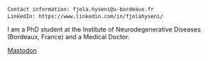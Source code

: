 

<pre><small>Contact information: fjola.hyseni@u-bordeaux.fr 
LinkedIn: https://www.linkedin.com/in/fjolahyseni/ </small> </pre> 

I am a PhD student at the Institute of Neurodegenerative Diseases (Bordeaux, France) and a Medical Doctor.

<a rel="me" href="https://mastodon.social/@fjola">Mastodon</a>
<!--
**fjolah/fjolah** is a ✨ _special_ ✨ repository because its `README.md` (this file) appears on your GitHub profile.

Here are some ideas to get you started:

- 🔭 I’m currently working on ...
- 🌱 I’m currently learning ...
- 👯 I’m looking to collaborate on ...
- 🤔 I’m looking for help with ...
- 💬 Ask me about ...
- 📫 How to reach me: ...
- 😄 Pronouns: ...
- ⚡ Fun fact: ...
-->
